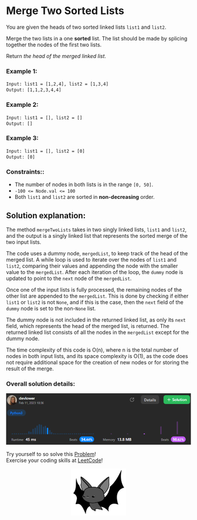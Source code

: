 # Merge Two Sorted Lists

You are given the heads of two sorted linked lists `list1` and `list2`.

Merge the two lists in a one **sorted** list. The list should be made by splicing together the nodes of the first two lists.

Return _the head of the merged linked list_.

### Example 1:

```
Input: list1 = [1,2,4], list2 = [1,3,4]
Output: [1,1,2,3,4,4]
```

### Example 2:

```
Input: list1 = [], list2 = []
Output: []
```

### Example 3:

```
Input: list1 = [], list2 = [0]
Output: [0]
```

### Constraints:: 

- The number of nodes in both lists is in the range `[0, 50]`.
- `-100 <= Node.val <= 100`
- Both `list1` and `list2` are sorted in **non-decreasing** order.

## Solution explanation:

The method `mergeTwoLists` takes in two singly linked lists, `list1` and `list2`, and the output is a singly linked list that represents the sorted merge of the two input lists.

The code uses a dummy node, `mergedList`, to keep track of the head of the merged list. A while loop is used to iterate over the nodes of `list1` and `list2`, comparing their values and appending the node with the smaller value to the `mergedList`. After each iteration of the loop, the `dummy` node is updated to point to the `next` node of the `mergedList`.

Once one of the input lists is fully processed, the remaining nodes of the other list are appended to the `mergedList`. This is done by checking if either `list1` or `list2` is not `None`, and if this is the case, then the `next` field of the `dummy` node is set to the non-`None` list.

The dummy node is not included in the returned linked list, as only its `next` field, which represents the head of the merged list, is returned. The returned linked list consists of all the nodes in the `mergedList` except for the dummy node.

The time complexity of this code is O(n), where n is the total number of nodes in both input lists, and its space complexity is O(1), as the code does not require additional space for the creation of new nodes or for storing the result of the merge.

### Overall solution details:

<p align="center">
  <img src="src/solutionDetails.png" alt="Solution Details" width="650">
</p>

Try yourself to so solve this [Problem](https://leetcode.com/problems/merge-two-sorted-lists/)!
<br>
Exercise your coding skills at [LeetCode](https://leetcode.com)!

<p align="center">
  <img src="src/bat.png" alt="devlower logo" width="150">
</p>
